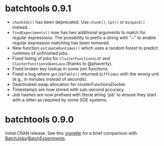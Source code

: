 # batchtools 0.9.1

* `chunkIds()` has been deprecated. Use `chunk()`, `lpt()` or `binpack()` instead.
* `findExperiments()` now has two additional arguments to match for regular expressions.
  The possibility to prefix a string with "~" to enable regular expression matching has been removed.
* New function `estimateRuntimes()` which uses a random forest to predict runtimes of unfinished jobs.
* Fixed listing of jobs for `ClusterFunctionsLSF` and `ClusterFunctionsOpenLava` (thanks to @phaverty).
* Fixed broken key lookup in some join functions.
* Fixed a bug where `getJobTable()` returned `difftimes` with the wrong unit (e.g., in minutes instead of seconds).
* Deactivated swap allocation for clusterFunctionsDocker.
* Timestamps are now stored with sub-second accuracy.
* Job hashes are now prefixed with literal string 'job' to ensure they start with a letter as required by some SGE systems.

# batchtools 0.9.0

Initial CRAN release.
See this [vignette](https://mllg.github.io/batchtools/articles/v01_Migration) for a brief comparison with [BatchJobs](https://cran.r-project.org/package=BatchJobs)/[BatchExperiments](https://cran.r-project.org/package=BatchExperiments).
